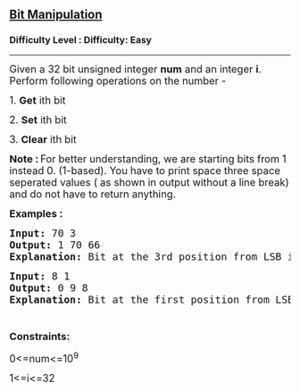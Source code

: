 <h2><a href="https://www.geeksforgeeks.org/problems/bit-manipulation-1666686020/1?utm_source=youtube&utm_medium=collab_striver_ytdescription&utm_campaign=bit-manipulation">Bit Manipulation</a></h2><h3>Difficulty Level : Difficulty: Easy</h3><hr><div class="problems_problem_content__Xm_eO"><p><span style="font-size: 18px;">Given a 32 bit unsigned&nbsp;integer <strong>num</strong> and an integer <strong>i</strong>. Perform following operations on the number -&nbsp;</span></p>
<p><span style="font-size: 18px;">1. <strong>Get</strong> ith bit</span></p>
<p><span style="font-size: 18px;">2. <strong>Set</strong> ith bit</span></p>
<p><span style="font-size: 18px;">3. <strong>Clear</strong> ith bit</span></p>
<p><strong><span style="font-size: 18px;">Note :</span> </strong><span style="font-size: 18px;">For better understanding, we are starting bits from 1 instead 0. (1-based). You have to print space three space seperated values ( as shown in output without a line break) and do not have to return anything.</span></p>
<p><span style="font-size: 18px;"><strong>Examples :</strong></span></p>
<pre style="position: relative;"><span style="font-size: 18px;"><strong>Input: </strong>70 3</span>
<span style="font-size: 18px;"><strong>Output: </strong>1 70 66</span>
<span style="font-size: 18px;"><strong>Explanation: </strong>Bit at the 3rd position from LSB is 1. (1 0 0 0 <strong>1</strong> 1 0) .</span><span style="font-size: 18px;">The value of the given number after setting the 3rd bit is 70. </span><span style="font-size: 18px;">The value of the given number after clearing 3rd bit is 66. (1 0 0 0 <strong>0</strong> 1 0)</span>
<div class="open_grepper_editor" title="Edit &amp; Save To Grepper"></div></pre>
<pre style="position: relative;"><span style="font-size: 18px;"><strong>Input: </strong>8 1</span>
<span style="font-size: 18px;"><strong>Output: </strong>0 9 8</span>
<span style="font-size: 18px;"><strong>Explanation:</strong> Bit at the first position from LSB is 0. (1 0 0 <strong>0</strong>)</span><span style="font-size: 18px;">  .</span><span style="font-size: 18px;">The value of the given number after setting the 1st bit is 9. (1 0 0 <strong>1</strong>)</span><span style="font-size: 18px;">.  </span><span style="font-size: 18px;">The value of the given number after clearing 1st bit is 8. (1 0 0 <strong>0</strong>)</span><div class="open_grepper_editor" title="Edit &amp; Save To Grepper"></div></pre>
<p>&nbsp;</p>
<p><strong><span style="font-size: 18px;">Constraints:</span></strong></p>
<p><span style="font-size: 18px;">0&lt;=num&lt;=10<sup>9</sup></span></p>
<p><span style="font-size: 18px;">1&lt;=i&lt;=32</span></p>
<p>&nbsp;</p></div>